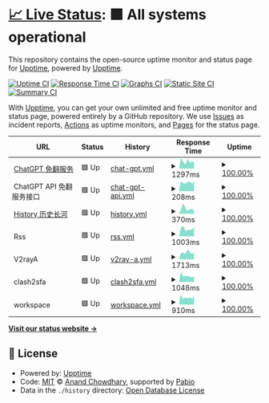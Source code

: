 # [📈 Live Status](https://upptime.github.io/upptime): <!--live status--> **🟩 All systems operational**

This repository contains the open-source uptime monitor and status page for [Upptime](https://upptime.js.org), powered by [Upptime](https://github.com/upptime/upptime).

[![Uptime CI](https://github.com/jony4/upptime/workflows/Uptime%20CI/badge.svg)](https://github.com/jony4/upptime/actions?query=workflow%3A%22Uptime+CI%22)
[![Response Time CI](https://github.com/jony4/upptime/workflows/Response%20Time%20CI/badge.svg)](https://github.com/jony4/upptime/actions?query=workflow%3A%22Response+Time+CI%22)
[![Graphs CI](https://github.com/jony4/upptime/workflows/Graphs%20CI/badge.svg)](https://github.com/jony4/upptime/actions?query=workflow%3A%22Graphs+CI%22)
[![Static Site CI](https://github.com/jony4/upptime/workflows/Static%20Site%20CI/badge.svg)](https://github.com/jony4/upptime/actions?query=workflow%3A%22Static+Site+CI%22)
[![Summary CI](https://github.com/jony4/upptime/workflows/Summary%20CI/badge.svg)](https://github.com/jony4/upptime/actions?query=workflow%3A%22Summary+CI%22)

With [Upptime](https://upptime.js.org), you can get your own unlimited and free uptime monitor and status page, powered entirely by a GitHub repository. We use [Issues](https://github.com/upptime/upptime/issues) as incident reports, [Actions](https://github.com/jony4/upptime/actions) as uptime monitors, and [Pages](https://upptime.github.io/upptime) for the status page.

<!--start: status pages-->
<!-- This summary is generated by Upptime (https://github.com/upptime/upptime) -->
<!-- Do not edit this manually, your changes will be overwritten -->
<!-- prettier-ignore -->
| URL | Status | History | Response Time | Uptime |
| --- | ------ | ------- | ------------- | ------ |
| <img alt="" src="https://icons.duckduckgo.com/ip3/chat.jony4.vip.ico" height="13"> [ChatGPT 免翻服务](https://chat.jony4.vip/zh) | 🟩 Up | [chat-gpt.yml](https://github.com/jony4/upptime/commits/HEAD/history/chat-gpt.yml) | <details><summary><img alt="Response time graph" src="./graphs/chat-gpt/response-time-week.png" height="20"> 1297ms</summary><br><a href="https://jony4.github.io/upptime/history/chat-gpt"><img alt="Response time 1533" src="https://img.shields.io/endpoint?url=https%3A%2F%2Fraw.githubusercontent.com%2Fjony4%2Fupptime%2FHEAD%2Fapi%2Fchat-gpt%2Fresponse-time.json"></a><br><a href="https://jony4.github.io/upptime/history/chat-gpt"><img alt="24-hour response time 1251" src="https://img.shields.io/endpoint?url=https%3A%2F%2Fraw.githubusercontent.com%2Fjony4%2Fupptime%2FHEAD%2Fapi%2Fchat-gpt%2Fresponse-time-day.json"></a><br><a href="https://jony4.github.io/upptime/history/chat-gpt"><img alt="7-day response time 1297" src="https://img.shields.io/endpoint?url=https%3A%2F%2Fraw.githubusercontent.com%2Fjony4%2Fupptime%2FHEAD%2Fapi%2Fchat-gpt%2Fresponse-time-week.json"></a><br><a href="https://jony4.github.io/upptime/history/chat-gpt"><img alt="30-day response time 1667" src="https://img.shields.io/endpoint?url=https%3A%2F%2Fraw.githubusercontent.com%2Fjony4%2Fupptime%2FHEAD%2Fapi%2Fchat-gpt%2Fresponse-time-month.json"></a><br><a href="https://jony4.github.io/upptime/history/chat-gpt"><img alt="1-year response time 1533" src="https://img.shields.io/endpoint?url=https%3A%2F%2Fraw.githubusercontent.com%2Fjony4%2Fupptime%2FHEAD%2Fapi%2Fchat-gpt%2Fresponse-time-year.json"></a></details> | <details><summary><a href="https://jony4.github.io/upptime/history/chat-gpt">100.00%</a></summary><a href="https://jony4.github.io/upptime/history/chat-gpt"><img alt="All-time uptime 98.73%" src="https://img.shields.io/endpoint?url=https%3A%2F%2Fraw.githubusercontent.com%2Fjony4%2Fupptime%2FHEAD%2Fapi%2Fchat-gpt%2Fuptime.json"></a><br><a href="https://jony4.github.io/upptime/history/chat-gpt"><img alt="24-hour uptime 100.00%" src="https://img.shields.io/endpoint?url=https%3A%2F%2Fraw.githubusercontent.com%2Fjony4%2Fupptime%2FHEAD%2Fapi%2Fchat-gpt%2Fuptime-day.json"></a><br><a href="https://jony4.github.io/upptime/history/chat-gpt"><img alt="7-day uptime 100.00%" src="https://img.shields.io/endpoint?url=https%3A%2F%2Fraw.githubusercontent.com%2Fjony4%2Fupptime%2FHEAD%2Fapi%2Fchat-gpt%2Fuptime-week.json"></a><br><a href="https://jony4.github.io/upptime/history/chat-gpt"><img alt="30-day uptime 89.81%" src="https://img.shields.io/endpoint?url=https%3A%2F%2Fraw.githubusercontent.com%2Fjony4%2Fupptime%2FHEAD%2Fapi%2Fchat-gpt%2Fuptime-month.json"></a><br><a href="https://jony4.github.io/upptime/history/chat-gpt"><img alt="1-year uptime 98.73%" src="https://img.shields.io/endpoint?url=https%3A%2F%2Fraw.githubusercontent.com%2Fjony4%2Fupptime%2FHEAD%2Fapi%2Fchat-gpt%2Fuptime-year.json"></a></details>
| <img alt="" src="https://icons.duckduckgo.com/ip3/null.ico" height="13"> ChatGPT API 免翻服务接口 | 🟩 Up | [chat-gpt-api.yml](https://github.com/jony4/upptime/commits/HEAD/history/chat-gpt-api.yml) | <details><summary><img alt="Response time graph" src="./graphs/chat-gpt-api/response-time-week.png" height="20"> 208ms</summary><br><a href="https://jony4.github.io/upptime/history/chat-gpt-api"><img alt="Response time 425" src="https://img.shields.io/endpoint?url=https%3A%2F%2Fraw.githubusercontent.com%2Fjony4%2Fupptime%2FHEAD%2Fapi%2Fchat-gpt-api%2Fresponse-time.json"></a><br><a href="https://jony4.github.io/upptime/history/chat-gpt-api"><img alt="24-hour response time 187" src="https://img.shields.io/endpoint?url=https%3A%2F%2Fraw.githubusercontent.com%2Fjony4%2Fupptime%2FHEAD%2Fapi%2Fchat-gpt-api%2Fresponse-time-day.json"></a><br><a href="https://jony4.github.io/upptime/history/chat-gpt-api"><img alt="7-day response time 208" src="https://img.shields.io/endpoint?url=https%3A%2F%2Fraw.githubusercontent.com%2Fjony4%2Fupptime%2FHEAD%2Fapi%2Fchat-gpt-api%2Fresponse-time-week.json"></a><br><a href="https://jony4.github.io/upptime/history/chat-gpt-api"><img alt="30-day response time 536" src="https://img.shields.io/endpoint?url=https%3A%2F%2Fraw.githubusercontent.com%2Fjony4%2Fupptime%2FHEAD%2Fapi%2Fchat-gpt-api%2Fresponse-time-month.json"></a><br><a href="https://jony4.github.io/upptime/history/chat-gpt-api"><img alt="1-year response time 425" src="https://img.shields.io/endpoint?url=https%3A%2F%2Fraw.githubusercontent.com%2Fjony4%2Fupptime%2FHEAD%2Fapi%2Fchat-gpt-api%2Fresponse-time-year.json"></a></details> | <details><summary><a href="https://jony4.github.io/upptime/history/chat-gpt-api">100.00%</a></summary><a href="https://jony4.github.io/upptime/history/chat-gpt-api"><img alt="All-time uptime 98.81%" src="https://img.shields.io/endpoint?url=https%3A%2F%2Fraw.githubusercontent.com%2Fjony4%2Fupptime%2FHEAD%2Fapi%2Fchat-gpt-api%2Fuptime.json"></a><br><a href="https://jony4.github.io/upptime/history/chat-gpt-api"><img alt="24-hour uptime 100.00%" src="https://img.shields.io/endpoint?url=https%3A%2F%2Fraw.githubusercontent.com%2Fjony4%2Fupptime%2FHEAD%2Fapi%2Fchat-gpt-api%2Fuptime-day.json"></a><br><a href="https://jony4.github.io/upptime/history/chat-gpt-api"><img alt="7-day uptime 100.00%" src="https://img.shields.io/endpoint?url=https%3A%2F%2Fraw.githubusercontent.com%2Fjony4%2Fupptime%2FHEAD%2Fapi%2Fchat-gpt-api%2Fuptime-week.json"></a><br><a href="https://jony4.github.io/upptime/history/chat-gpt-api"><img alt="30-day uptime 90.43%" src="https://img.shields.io/endpoint?url=https%3A%2F%2Fraw.githubusercontent.com%2Fjony4%2Fupptime%2FHEAD%2Fapi%2Fchat-gpt-api%2Fuptime-month.json"></a><br><a href="https://jony4.github.io/upptime/history/chat-gpt-api"><img alt="1-year uptime 98.81%" src="https://img.shields.io/endpoint?url=https%3A%2F%2Fraw.githubusercontent.com%2Fjony4%2Fupptime%2FHEAD%2Fapi%2Fchat-gpt-api%2Fuptime-year.json"></a></details>
| <img alt="" src="https://icons.duckduckgo.com/ip3/history.jony4.vip.ico" height="13"> [History 历史长河](https://history.jony4.vip) | 🟩 Up | [history.yml](https://github.com/jony4/upptime/commits/HEAD/history/history.yml) | <details><summary><img alt="Response time graph" src="./graphs/history/response-time-week.png" height="20"> 370ms</summary><br><a href="https://jony4.github.io/upptime/history/history"><img alt="Response time 305" src="https://img.shields.io/endpoint?url=https%3A%2F%2Fraw.githubusercontent.com%2Fjony4%2Fupptime%2FHEAD%2Fapi%2Fhistory%2Fresponse-time.json"></a><br><a href="https://jony4.github.io/upptime/history/history"><img alt="24-hour response time 258" src="https://img.shields.io/endpoint?url=https%3A%2F%2Fraw.githubusercontent.com%2Fjony4%2Fupptime%2FHEAD%2Fapi%2Fhistory%2Fresponse-time-day.json"></a><br><a href="https://jony4.github.io/upptime/history/history"><img alt="7-day response time 370" src="https://img.shields.io/endpoint?url=https%3A%2F%2Fraw.githubusercontent.com%2Fjony4%2Fupptime%2FHEAD%2Fapi%2Fhistory%2Fresponse-time-week.json"></a><br><a href="https://jony4.github.io/upptime/history/history"><img alt="30-day response time 350" src="https://img.shields.io/endpoint?url=https%3A%2F%2Fraw.githubusercontent.com%2Fjony4%2Fupptime%2FHEAD%2Fapi%2Fhistory%2Fresponse-time-month.json"></a><br><a href="https://jony4.github.io/upptime/history/history"><img alt="1-year response time 305" src="https://img.shields.io/endpoint?url=https%3A%2F%2Fraw.githubusercontent.com%2Fjony4%2Fupptime%2FHEAD%2Fapi%2Fhistory%2Fresponse-time-year.json"></a></details> | <details><summary><a href="https://jony4.github.io/upptime/history/history">100.00%</a></summary><a href="https://jony4.github.io/upptime/history/history"><img alt="All-time uptime 100.00%" src="https://img.shields.io/endpoint?url=https%3A%2F%2Fraw.githubusercontent.com%2Fjony4%2Fupptime%2FHEAD%2Fapi%2Fhistory%2Fuptime.json"></a><br><a href="https://jony4.github.io/upptime/history/history"><img alt="24-hour uptime 100.00%" src="https://img.shields.io/endpoint?url=https%3A%2F%2Fraw.githubusercontent.com%2Fjony4%2Fupptime%2FHEAD%2Fapi%2Fhistory%2Fuptime-day.json"></a><br><a href="https://jony4.github.io/upptime/history/history"><img alt="7-day uptime 100.00%" src="https://img.shields.io/endpoint?url=https%3A%2F%2Fraw.githubusercontent.com%2Fjony4%2Fupptime%2FHEAD%2Fapi%2Fhistory%2Fuptime-week.json"></a><br><a href="https://jony4.github.io/upptime/history/history"><img alt="30-day uptime 100.00%" src="https://img.shields.io/endpoint?url=https%3A%2F%2Fraw.githubusercontent.com%2Fjony4%2Fupptime%2FHEAD%2Fapi%2Fhistory%2Fuptime-month.json"></a><br><a href="https://jony4.github.io/upptime/history/history"><img alt="1-year uptime 100.00%" src="https://img.shields.io/endpoint?url=https%3A%2F%2Fraw.githubusercontent.com%2Fjony4%2Fupptime%2FHEAD%2Fapi%2Fhistory%2Fuptime-year.json"></a></details>
| <img alt="" src="https://icons.duckduckgo.com/ip3/null.ico" height="13"> Rss | 🟩 Up | [rss.yml](https://github.com/jony4/upptime/commits/HEAD/history/rss.yml) | <details><summary><img alt="Response time graph" src="./graphs/rss/response-time-week.png" height="20"> 1003ms</summary><br><a href="https://jony4.github.io/upptime/history/rss"><img alt="Response time 1345" src="https://img.shields.io/endpoint?url=https%3A%2F%2Fraw.githubusercontent.com%2Fjony4%2Fupptime%2FHEAD%2Fapi%2Frss%2Fresponse-time.json"></a><br><a href="https://jony4.github.io/upptime/history/rss"><img alt="24-hour response time 936" src="https://img.shields.io/endpoint?url=https%3A%2F%2Fraw.githubusercontent.com%2Fjony4%2Fupptime%2FHEAD%2Fapi%2Frss%2Fresponse-time-day.json"></a><br><a href="https://jony4.github.io/upptime/history/rss"><img alt="7-day response time 1003" src="https://img.shields.io/endpoint?url=https%3A%2F%2Fraw.githubusercontent.com%2Fjony4%2Fupptime%2FHEAD%2Fapi%2Frss%2Fresponse-time-week.json"></a><br><a href="https://jony4.github.io/upptime/history/rss"><img alt="30-day response time 1262" src="https://img.shields.io/endpoint?url=https%3A%2F%2Fraw.githubusercontent.com%2Fjony4%2Fupptime%2FHEAD%2Fapi%2Frss%2Fresponse-time-month.json"></a><br><a href="https://jony4.github.io/upptime/history/rss"><img alt="1-year response time 1345" src="https://img.shields.io/endpoint?url=https%3A%2F%2Fraw.githubusercontent.com%2Fjony4%2Fupptime%2FHEAD%2Fapi%2Frss%2Fresponse-time-year.json"></a></details> | <details><summary><a href="https://jony4.github.io/upptime/history/rss">100.00%</a></summary><a href="https://jony4.github.io/upptime/history/rss"><img alt="All-time uptime 98.84%" src="https://img.shields.io/endpoint?url=https%3A%2F%2Fraw.githubusercontent.com%2Fjony4%2Fupptime%2FHEAD%2Fapi%2Frss%2Fuptime.json"></a><br><a href="https://jony4.github.io/upptime/history/rss"><img alt="24-hour uptime 100.00%" src="https://img.shields.io/endpoint?url=https%3A%2F%2Fraw.githubusercontent.com%2Fjony4%2Fupptime%2FHEAD%2Fapi%2Frss%2Fuptime-day.json"></a><br><a href="https://jony4.github.io/upptime/history/rss"><img alt="7-day uptime 100.00%" src="https://img.shields.io/endpoint?url=https%3A%2F%2Fraw.githubusercontent.com%2Fjony4%2Fupptime%2FHEAD%2Fapi%2Frss%2Fuptime-week.json"></a><br><a href="https://jony4.github.io/upptime/history/rss"><img alt="30-day uptime 90.64%" src="https://img.shields.io/endpoint?url=https%3A%2F%2Fraw.githubusercontent.com%2Fjony4%2Fupptime%2FHEAD%2Fapi%2Frss%2Fuptime-month.json"></a><br><a href="https://jony4.github.io/upptime/history/rss"><img alt="1-year uptime 98.84%" src="https://img.shields.io/endpoint?url=https%3A%2F%2Fraw.githubusercontent.com%2Fjony4%2Fupptime%2FHEAD%2Fapi%2Frss%2Fuptime-year.json"></a></details>
| <img alt="" src="https://icons.duckduckgo.com/ip3/null.ico" height="13"> V2rayA | 🟩 Up | [v2ray-a.yml](https://github.com/jony4/upptime/commits/HEAD/history/v2ray-a.yml) | <details><summary><img alt="Response time graph" src="./graphs/v2ray-a/response-time-week.png" height="20"> 1713ms</summary><br><a href="https://jony4.github.io/upptime/history/v2ray-a"><img alt="Response time 2437" src="https://img.shields.io/endpoint?url=https%3A%2F%2Fraw.githubusercontent.com%2Fjony4%2Fupptime%2FHEAD%2Fapi%2Fv2ray-a%2Fresponse-time.json"></a><br><a href="https://jony4.github.io/upptime/history/v2ray-a"><img alt="24-hour response time 1608" src="https://img.shields.io/endpoint?url=https%3A%2F%2Fraw.githubusercontent.com%2Fjony4%2Fupptime%2FHEAD%2Fapi%2Fv2ray-a%2Fresponse-time-day.json"></a><br><a href="https://jony4.github.io/upptime/history/v2ray-a"><img alt="7-day response time 1713" src="https://img.shields.io/endpoint?url=https%3A%2F%2Fraw.githubusercontent.com%2Fjony4%2Fupptime%2FHEAD%2Fapi%2Fv2ray-a%2Fresponse-time-week.json"></a><br><a href="https://jony4.github.io/upptime/history/v2ray-a"><img alt="30-day response time 3286" src="https://img.shields.io/endpoint?url=https%3A%2F%2Fraw.githubusercontent.com%2Fjony4%2Fupptime%2FHEAD%2Fapi%2Fv2ray-a%2Fresponse-time-month.json"></a><br><a href="https://jony4.github.io/upptime/history/v2ray-a"><img alt="1-year response time 2437" src="https://img.shields.io/endpoint?url=https%3A%2F%2Fraw.githubusercontent.com%2Fjony4%2Fupptime%2FHEAD%2Fapi%2Fv2ray-a%2Fresponse-time-year.json"></a></details> | <details><summary><a href="https://jony4.github.io/upptime/history/v2ray-a">100.00%</a></summary><a href="https://jony4.github.io/upptime/history/v2ray-a"><img alt="All-time uptime 98.91%" src="https://img.shields.io/endpoint?url=https%3A%2F%2Fraw.githubusercontent.com%2Fjony4%2Fupptime%2FHEAD%2Fapi%2Fv2ray-a%2Fuptime.json"></a><br><a href="https://jony4.github.io/upptime/history/v2ray-a"><img alt="24-hour uptime 100.00%" src="https://img.shields.io/endpoint?url=https%3A%2F%2Fraw.githubusercontent.com%2Fjony4%2Fupptime%2FHEAD%2Fapi%2Fv2ray-a%2Fuptime-day.json"></a><br><a href="https://jony4.github.io/upptime/history/v2ray-a"><img alt="7-day uptime 100.00%" src="https://img.shields.io/endpoint?url=https%3A%2F%2Fraw.githubusercontent.com%2Fjony4%2Fupptime%2FHEAD%2Fapi%2Fv2ray-a%2Fuptime-week.json"></a><br><a href="https://jony4.github.io/upptime/history/v2ray-a"><img alt="30-day uptime 91.26%" src="https://img.shields.io/endpoint?url=https%3A%2F%2Fraw.githubusercontent.com%2Fjony4%2Fupptime%2FHEAD%2Fapi%2Fv2ray-a%2Fuptime-month.json"></a><br><a href="https://jony4.github.io/upptime/history/v2ray-a"><img alt="1-year uptime 98.91%" src="https://img.shields.io/endpoint?url=https%3A%2F%2Fraw.githubusercontent.com%2Fjony4%2Fupptime%2FHEAD%2Fapi%2Fv2ray-a%2Fuptime-year.json"></a></details>
| <img alt="" src="https://icons.duckduckgo.com/ip3/null.ico" height="13"> clash2sfa | 🟩 Up | [clash2sfa.yml](https://github.com/jony4/upptime/commits/HEAD/history/clash2sfa.yml) | <details><summary><img alt="Response time graph" src="./graphs/clash2sfa/response-time-week.png" height="20"> 1048ms</summary><br><a href="https://jony4.github.io/upptime/history/clash2sfa"><img alt="Response time 1546" src="https://img.shields.io/endpoint?url=https%3A%2F%2Fraw.githubusercontent.com%2Fjony4%2Fupptime%2FHEAD%2Fapi%2Fclash2sfa%2Fresponse-time.json"></a><br><a href="https://jony4.github.io/upptime/history/clash2sfa"><img alt="24-hour response time 827" src="https://img.shields.io/endpoint?url=https%3A%2F%2Fraw.githubusercontent.com%2Fjony4%2Fupptime%2FHEAD%2Fapi%2Fclash2sfa%2Fresponse-time-day.json"></a><br><a href="https://jony4.github.io/upptime/history/clash2sfa"><img alt="7-day response time 1048" src="https://img.shields.io/endpoint?url=https%3A%2F%2Fraw.githubusercontent.com%2Fjony4%2Fupptime%2FHEAD%2Fapi%2Fclash2sfa%2Fresponse-time-week.json"></a><br><a href="https://jony4.github.io/upptime/history/clash2sfa"><img alt="30-day response time 1578" src="https://img.shields.io/endpoint?url=https%3A%2F%2Fraw.githubusercontent.com%2Fjony4%2Fupptime%2FHEAD%2Fapi%2Fclash2sfa%2Fresponse-time-month.json"></a><br><a href="https://jony4.github.io/upptime/history/clash2sfa"><img alt="1-year response time 1546" src="https://img.shields.io/endpoint?url=https%3A%2F%2Fraw.githubusercontent.com%2Fjony4%2Fupptime%2FHEAD%2Fapi%2Fclash2sfa%2Fresponse-time-year.json"></a></details> | <details><summary><a href="https://jony4.github.io/upptime/history/clash2sfa">100.00%</a></summary><a href="https://jony4.github.io/upptime/history/clash2sfa"><img alt="All-time uptime 98.95%" src="https://img.shields.io/endpoint?url=https%3A%2F%2Fraw.githubusercontent.com%2Fjony4%2Fupptime%2FHEAD%2Fapi%2Fclash2sfa%2Fuptime.json"></a><br><a href="https://jony4.github.io/upptime/history/clash2sfa"><img alt="24-hour uptime 100.00%" src="https://img.shields.io/endpoint?url=https%3A%2F%2Fraw.githubusercontent.com%2Fjony4%2Fupptime%2FHEAD%2Fapi%2Fclash2sfa%2Fuptime-day.json"></a><br><a href="https://jony4.github.io/upptime/history/clash2sfa"><img alt="7-day uptime 100.00%" src="https://img.shields.io/endpoint?url=https%3A%2F%2Fraw.githubusercontent.com%2Fjony4%2Fupptime%2FHEAD%2Fapi%2Fclash2sfa%2Fuptime-week.json"></a><br><a href="https://jony4.github.io/upptime/history/clash2sfa"><img alt="30-day uptime 91.63%" src="https://img.shields.io/endpoint?url=https%3A%2F%2Fraw.githubusercontent.com%2Fjony4%2Fupptime%2FHEAD%2Fapi%2Fclash2sfa%2Fuptime-month.json"></a><br><a href="https://jony4.github.io/upptime/history/clash2sfa"><img alt="1-year uptime 98.95%" src="https://img.shields.io/endpoint?url=https%3A%2F%2Fraw.githubusercontent.com%2Fjony4%2Fupptime%2FHEAD%2Fapi%2Fclash2sfa%2Fuptime-year.json"></a></details>
| <img alt="" src="https://icons.duckduckgo.com/ip3/null.ico" height="13"> workspace | 🟩 Up | [workspace.yml](https://github.com/jony4/upptime/commits/HEAD/history/workspace.yml) | <details><summary><img alt="Response time graph" src="./graphs/workspace/response-time-week.png" height="20"> 910ms</summary><br><a href="https://jony4.github.io/upptime/history/workspace"><img alt="Response time 1328" src="https://img.shields.io/endpoint?url=https%3A%2F%2Fraw.githubusercontent.com%2Fjony4%2Fupptime%2FHEAD%2Fapi%2Fworkspace%2Fresponse-time.json"></a><br><a href="https://jony4.github.io/upptime/history/workspace"><img alt="24-hour response time 831" src="https://img.shields.io/endpoint?url=https%3A%2F%2Fraw.githubusercontent.com%2Fjony4%2Fupptime%2FHEAD%2Fapi%2Fworkspace%2Fresponse-time-day.json"></a><br><a href="https://jony4.github.io/upptime/history/workspace"><img alt="7-day response time 910" src="https://img.shields.io/endpoint?url=https%3A%2F%2Fraw.githubusercontent.com%2Fjony4%2Fupptime%2FHEAD%2Fapi%2Fworkspace%2Fresponse-time-week.json"></a><br><a href="https://jony4.github.io/upptime/history/workspace"><img alt="30-day response time 1033" src="https://img.shields.io/endpoint?url=https%3A%2F%2Fraw.githubusercontent.com%2Fjony4%2Fupptime%2FHEAD%2Fapi%2Fworkspace%2Fresponse-time-month.json"></a><br><a href="https://jony4.github.io/upptime/history/workspace"><img alt="1-year response time 1328" src="https://img.shields.io/endpoint?url=https%3A%2F%2Fraw.githubusercontent.com%2Fjony4%2Fupptime%2FHEAD%2Fapi%2Fworkspace%2Fresponse-time-year.json"></a></details> | <details><summary><a href="https://jony4.github.io/upptime/history/workspace">100.00%</a></summary><a href="https://jony4.github.io/upptime/history/workspace"><img alt="All-time uptime 94.67%" src="https://img.shields.io/endpoint?url=https%3A%2F%2Fraw.githubusercontent.com%2Fjony4%2Fupptime%2FHEAD%2Fapi%2Fworkspace%2Fuptime.json"></a><br><a href="https://jony4.github.io/upptime/history/workspace"><img alt="24-hour uptime 100.00%" src="https://img.shields.io/endpoint?url=https%3A%2F%2Fraw.githubusercontent.com%2Fjony4%2Fupptime%2FHEAD%2Fapi%2Fworkspace%2Fuptime-day.json"></a><br><a href="https://jony4.github.io/upptime/history/workspace"><img alt="7-day uptime 100.00%" src="https://img.shields.io/endpoint?url=https%3A%2F%2Fraw.githubusercontent.com%2Fjony4%2Fupptime%2FHEAD%2Fapi%2Fworkspace%2Fuptime-week.json"></a><br><a href="https://jony4.github.io/upptime/history/workspace"><img alt="30-day uptime 100.00%" src="https://img.shields.io/endpoint?url=https%3A%2F%2Fraw.githubusercontent.com%2Fjony4%2Fupptime%2FHEAD%2Fapi%2Fworkspace%2Fuptime-month.json"></a><br><a href="https://jony4.github.io/upptime/history/workspace"><img alt="1-year uptime 94.67%" src="https://img.shields.io/endpoint?url=https%3A%2F%2Fraw.githubusercontent.com%2Fjony4%2Fupptime%2FHEAD%2Fapi%2Fworkspace%2Fuptime-year.json"></a></details>

<!--end: status pages-->

[**Visit our status website →**](https://upptime.github.io/upptime)

## 📄 License

- Powered by: [Upptime](https://github.com/upptime/upptime)
- Code: [MIT](./LICENSE) © [Anand Chowdhary](https://anandchowdhary.com), supported by [Pabio](https://pabio.com)
- Data in the `./history` directory: [Open Database License](https://opendatacommons.org/licenses/odbl/1-0/)
